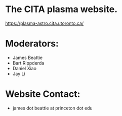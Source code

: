 # The CITA plasma website.

https://plasma-astro.cita.utoronto.ca/

# Moderators:

- James Beattie
- Bart Rippderda
- Daniel Xiao
- Jay Li

# Website Contact:

- james dot beattie at princeton dot edu